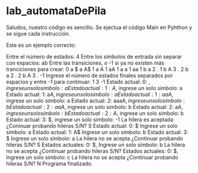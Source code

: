 # lab_automataDePila

Saludos, nuestro código es sencillo. Se ejectua el código Main en Pyhthon y se sigue cada instrucción. 


Este es un ejemplo correcto:

Entre el número de estados: 4
Entre los símbolos de entrada sin separar con espacios: ab
Entre las transiciones, o -1 si ya no existen más tranciciones para crear:
0 a $ a A$
1 a A 1 aA
1 a a 1 aa
1 b a 2 .
1 b A 3 .
2 b a 2 .
2 b A 3 .
-1
Ingrese el número de estados finales separados por espacios y entre -1 para continuar: 1 3 -1
Estado actual: 0: $, ingrese un solo simbolo: a
Estado actual: 1: A$, ingrese un solo simbolo: a
Estado actual: 1: aA$, ingrese un solo simbolo: a
Estado actual: 1: aaA$, ingrese un solo simbolo: a
Estado actual: 2: aaaA$, ingrese un solo simbolo: b
Estado actual: 2: aaA$, ingrese un solo simbolo: b
Estado actual: 2: aA$, ingrese un solo simbolo: b
Estado actual: 2: A$, ingrese un solo simbolo: b
Estado actual: 3: $, ingrese un solo simbolo: -1
La hilera es aceptada
¿Coninuar probando hileras S/N?
S
Estado actual: 0: $ Ingrese un solo símbolo: a
Estado actual: 1: A$ Ingrese un solo símbolo: b
Estado actual: 3: $ Ingrese un solo símbolo: a
La hilera no se acepta
¿Continuar probando hileras S/N?
S
Estados actuales: 0: $, Ingrese un solo símbolo: b
La hilera no se acepta
¿Continuar probando hileras S/N?
Estados actuales: 0: $, Ingrese un solo símbolo: c
La hilera no se acepta
¿Continuar probando hileras S/N?
N
Programa finalizado.
